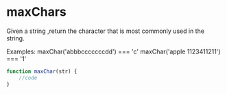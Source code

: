 # maxChars

Given a string ,return the character that is most commonly used in the string.

Examples:
maxChar('abbbcccccccdd') === 'c'
maxChar('apple 1123411211') === '1'

```js
function maxChar(str) {
	//code
}
```
